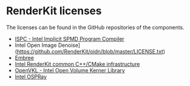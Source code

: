 # RenderKit licenses

The licenses can be found in the GitHub repositories of the components.

-   [ISPC - Intel Implicit SPMD Program Compiler](https://github.com/ispc/ispc/blob/main/LICENSE.txt)
-   Intel Open Image Denoise](https://github.com/RenderKit/oidn/blob/master/LICENSE.txt)
-   [Embree](https://github.com/RenderKit/embree/blob/master/LICENSE.txt)
-   [Intel RenderKit common C++/CMake infrastructure](https://github.com/RenderKit/rkcommon/blob/master/LICENSE.txt)
-   [OpenVKL - Intel Open Volume Kerner Library](https://github.com/RenderKit/openvkl/blob/devel/LICENSE.txt)
-   [Intel OSPRay](https://github.com/RenderKit/ospray/blob/devel/LICENSE.txt)
